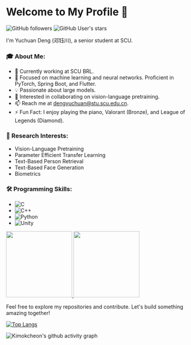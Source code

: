 # Welcome to My Profile 👋
![GitHub followers](https://img.shields.io/github/followers/Kimokcheon?logo=Github)
![GitHub User's stars](https://img.shields.io/github/stars/Kimokcheon?affiliations=OWNER%2CCOLLABORATOR&label=all%20stars&logo=Github)

I'm Yuchuan Deng (邓钰川), a senior student at SCU.

### 🎓 About Me:

- 🔭 Currently working at SCU BRL.
- 🌱 Focused on machine learning and neural networks. Proficient in PyTorch, Spring Boot, and Flutter.
- 💡 Passionate about large models.
- 👯 Interested in collaborating on vision-language pretraining.
- 📫 Reach me at dengyuchuan@stu.scu.edu.cn.
- ⚡ Fun Fact: I enjoy playing the piano, Valorant (Bronze), and League of Legends (Diamond).

### 🔭 Research Interests:

- Vision-Language Pretraining
- Parameter Efficient Transfer Learning
- Text-Based Person Retrieval
- Text-Based Face Generation
- Biometrics

### 🛠️ Programming Skills:

- ![C](https://img.shields.io/badge/-C-000?&logo=C)
- ![C++](https://img.shields.io/badge/-C++-000?&logo=c%2b%2b&logoColor=00599C)
- ![Python](https://img.shields.io/badge/-Python-000?&logo=Python)
- ![Unity](https://img.shields.io/badge/-Unity-000?&logo=Unity)

<a href="https://github.com/Kimokcheon">
  <img height="180em" src="https://github-readme-stats.vercel.app/api?username=Kimokcheon&count_private=true&show_icons=true&title_color=fff&icon_color=79ff97&text_color=9f9f9f&bg_color=151515" />
  <img height="180em" src="https://github-readme-stats.vercel.app/api/top-langs/?username=Kimokcheon&hide=html,javascript,css&title_color=fff&icon_color=79ff97&text_color=9f9f9f&bg_color=151515&layout=compact" />
</a>

Feel free to explore my repositories and contribute. Let's build something amazing together!

[![Top Langs](https://github-readme-stats.vercel.app/api/top-langs/?username=Kimokcheon)](https://github.com/Kimokcheon)

![Kimokcheon's github activity graph](https://github-readme-activity-graph.vercel.app/graph?username=Kimokcheon)
